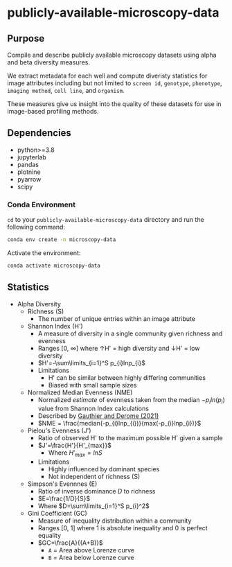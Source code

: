 # publicly-available-microscopy-data
## Purpose
Compile and describe publicly available microscopy datasets using alpha and beta diversity measures. 

We extract metadata for each well and compute diveristy statistics for image attributes including but not limited to `screen id`, `genotype`, `phenotype`, `imaging method`, `cell line`, and `organism`. 

These measures give us insight into the quality of these datasets for use in image-based profiling methods.

## Dependencies
- python>=3.8
- jupyterlab
- pandas
- plotnine
- pyarrow
- scipy

### Conda Environment
`cd` to your `publicly-available-microscopy-data` directory and run the following command:

```bash
conda env create -n microscopy-data
```

Activate the environment:

```bash
conda activate microscopy-data
```

## Statistics
* Alpha Diversity
  * Richness (S)
      * The number of unique entries within an image attribute
  * Shannon Index (H')
      * A measure of diversity in a single community given richness and evenness
      * Ranges [0, $\infty$] where ↑H' = high diversity and ↓H' = low diversity
      * $H'=-\sum\limits_{i=1}^S p_{i}lnp_{i}$
      * Limitations
        * H' can be similar between highly differing communities
        * Biased with small sample sizes
  * Normalized Median Evenness (NME)
      * Normalized _estimate_ of evenness taken from the median $-p_iln(p_i)$ value from Shannon Index calculations
      * Described by [Gauthier and Derome (2021)](https://journals.asm.org/doi/pdf/10.1128/msphere.01019-20)
      * $NME = \frac{median(-p_{i}lnp_{i})}{max(-p_{i}lnp_{i})}$
  * Pielou's Evenness (J')
      * Ratio of observed H' to the maximum possible H' given a sample
      * $J'=\frac{H'}{H'_{max}}$
        * Where $H'_{max}=lnS$
      * Limitations
        * Highly influenced by dominant species
        * Not independent of richness (S)
  * Simpson's Evennnes (E)
    * Ratio of inverse dominance $D$ to richness
    * $E=\frac{1/D}{S}$
    * Where $D=\sum\limits_{i=1}^S p_{i}^2$
  * Gini Coefficient (GC)
    * Measure of inequality distribution within a community
    * Ranges [0, 1] where 1 is absolute inequality and 0 is perfect equality
    * $GC=\frac{A}{(A+B)}$
      * `A` = Area above Lorenze curve
      * `B` = Area below Lorenze curve

